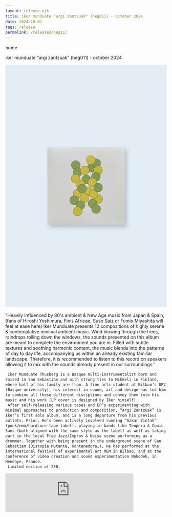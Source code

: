 ```yaml
---
layout: release.njk
title: iker munduate "argi zantzuak" (heg011) - october 2024
date: 2024-10-01
tags: release
permalink: /releases/heg11/
---
```



home

iker munduate "argi zantzuak" (heg011) - october 2024

![Argi Zantzuak](../public/assets/Heg11_A.webp)

“Heavily influenced by 80's ambient & New Age music from Japan & Spain, (fans of Hiroshi Yoshimura, Finis Africae, Suso Saiz or Fumio Miyashita will feel at ease here) Iker Munduate presents 12 compositions of highly serene & contemplative minimal ambient music. Wind blowing through the trees, raindrops rolling down the windows, the sounds presented on this album are meant to complete the environment you are in. Filled with subtle textures and soothing harmonic content, the music blends into the patterns of day to day life, accompanying us within an already existing familiar landscape. Therefore, it is recommended to listen to this record on speakers allowing it to mix with the sounds already present in our surroundings.”

     Iker Munduate Thusberg is a Basque multi-instrumentalist born and raised in San Sebastian and with strong ties to Mikkeli in Finland, where half of his family are from. A fine arts student at Bilbao’s UPV (Basque university), his interest in sound, art and design has led him to combine all these different disciplines and convey them into his music and his work (LP cover is designed by Iker himself).
     After self-releasing various tapes and EP’s experimenting with minimal approaches to production and composition, “Argi Zantzuak” is Iker’s first solo album, and is a long departure from his previous outlets. Prior, He’s been actively involved running “Azkar Zintak” (punk/emo/hardcore tape label), playing in bands like Tenpera & Comic Sans (both aligned with the same style as the label) as well as taking part in the local Free Jazz/Improv & Noise scene performing as a drummer. Together with being present in the underground scene of San Sebastian (Distopia Mutante, Kontenedora…), He has performed at the international festival of experimental art MEM in Bilbao, and at the conference of video creation and sound experimentation Nokodek, in Hendaye, France.
     Limited edition of 250.

<iframe seamless="" src="https://bandcamp.com/EmbeddedPlayer/album=2427904556/size=large/bgcol=ffffff/linkcol=0687f5/tracklist=false/artwork=small/transparent=true/" style="border: 0; width: 400px; height: 120px;">
<a href="https://hegoadiskak.bandcamp.com/album/argi-zantzuak">
      Argi Zantzuak de Iker Munduate
     </a>
</iframe>

